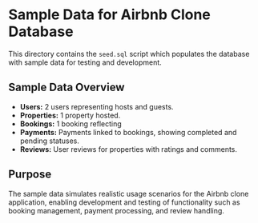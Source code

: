 # Sample Data for Airbnb Clone Database

This directory contains the `seed.sql` script which populates the database with sample data for testing and development.

## Sample Data Overview

- **Users:** 2 users representing hosts and guests.
- **Properties:** 1 property hosted.
- **Bookings:** 1 booking reflecting
- **Payments:** Payments linked to bookings, showing completed and pending statuses.
- **Reviews:** User reviews for properties with ratings and comments.

## Purpose

The sample data simulates realistic usage scenarios for the Airbnb clone application, enabling development and testing of functionality such as booking management, payment processing, and review handling.
